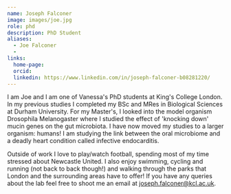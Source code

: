 ```yaml
---
name: Joseph Falconer
image: images/joe.jpg
role: phd
description: PhD Student
aliases:
  - Joe Falconer
  - 
links:
  home-page: 
  orcid:
  linkedin: https://www.linkedin.com/in/joseph-falconer-b08281220/
---
```


I am Joe and I am one of Vanessa's PhD students at King's College London. In my previous studies I completed my BSc and MRes in Biological Sciences at Durham University. For my Master's, I looked into the model organism Drosophila Melanogaster where I studied the effect of 'knocking down' mucin genes on the gut microbiota. I have now moved my studies to a larger organism: humans! I am studying the link between the oral microbiome and a deadly heart condition called infective endocarditis. 

Outside of work I love to play/watch football, spending most of my time stressed about Newcastle United. I also enjoy swimming, cycling and running (not back to back though!) and walking through the parks that London and the surrounding areas have to offer! If you have any queries about the lab feel free to shoot me an email at joseph.falconer@kcl.ac.uk.


